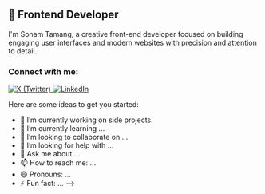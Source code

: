 ## 🚀 Frontend Developer
I'm Sonam Tamang, a creative front-end developer focused on building engaging user interfaces and modern websites with precision and attention to detail.

### Connect with me:
<p align="left" dir="auto">
 <a href="https://x.com/SonamTamang90" rel="nofollow">
  <img alt="X (Twitter)" title="X (Twitter)" src="https://custom-icon-badges.demolab.com/badge/-X%20(Twitter)-black?style=for-the-badge&logo=x&logoColor=white&labelColor=141414"/>
</a>
 <a href="https://www.linkedin.com/in/sonamtamang1" rel="nofollow">
  <img alt="LinkedIn" title="LinkedIn" src="https://img.shields.io/badge/LinkedIn-0077B5?style=for-the-badge&logo=linkedin&logoColor=white"/>
</a>
   </p>

Here are some ideas to get you started:

- 🔭 I’m currently working on side projects.
- 🌱 I’m currently learning ...
- 👯 I’m looking to collaborate on ...
- 🤔 I’m looking for help with ...
- 💬 Ask me about ...
- 📫 How to reach me: ...
- 😄 Pronouns: ...
- ⚡ Fun fact: ...
-->
